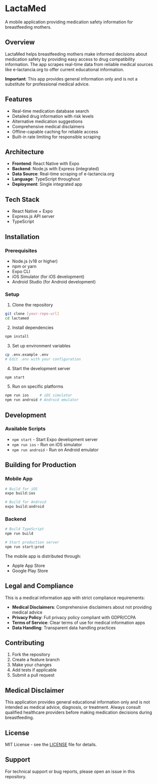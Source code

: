 # LactaMed

A mobile application providing medication safety information for breastfeeding mothers.

## Overview

LactaMed helps breastfeeding mothers make informed decisions about medication safety by providing easy access to drug compatibility information. The app scrapes real-time data from reliable medical sources like e-lactancia.org to offer current educational information.

**Important**: This app provides general information only and is not a substitute for professional medical advice.

## Features

- Real-time medication database search
- Detailed drug information with risk levels
- Alternative medication suggestions
- Comprehensive medical disclaimers
- Offline-capable caching for reliable access
- Built-in rate limiting for responsible scraping

## Architecture

- **Frontend**: React Native with Expo
- **Backend**: Node.js with Express (integrated)
- **Data Source**: Real-time scraping of e-lactancia.org
- **Language**: TypeScript throughout
- **Deployment**: Single integrated app

## Tech Stack

- React Native + Expo
- Express.js API server
- TypeScript

## Installation

### Prerequisites

- Node.js (v18 or higher)
- npm or yarn
- Expo CLI
- iOS Simulator (for iOS development)
- Android Studio (for Android development)

### Setup

1. Clone the repository
```bash
git clone [your-repo-url]
cd lactamed
```

2. Install dependencies
```bash
npm install
```

3. Set up environment variables
```bash
cp .env.example .env
# Edit .env with your configuration
```

4. Start the development server
```bash
npm start
```

5. Run on specific platforms
```bash
npm run ios     # iOS simulator
npm run android # Android emulator
```

## Development

### Available Scripts

- `npm start` - Start Expo development server
- `npm run ios` - Run on iOS simulator
- `npm run android` - Run on Android emulator

## Building for Production

### Mobile App
```bash
# Build for iOS
expo build:ios

# Build for Android
expo build:android
```

### Backend
```bash
# Build TypeScript
npm run build

# Start production server
npm run start:prod
```

The mobile app is distributed through:
- Apple App Store
- Google Play Store

## Legal and Compliance

This is a medical information app with strict compliance requirements:

- **Medical Disclaimers**: Comprehensive disclaimers about not providing medical advice
- **Privacy Policy**: Full privacy policy compliant with GDPR/CCPA
- **Terms of Service**: Clear terms of use for medical information apps
- **Data Handling**: Transparent data handling practices

## Contributing

1. Fork the repository
2. Create a feature branch
3. Make your changes
4. Add tests if applicable
5. Submit a pull request

## Medical Disclaimer

This application provides general educational information only and is not intended as medical advice, diagnosis, or treatment. Always consult qualified healthcare providers before making medication decisions during breastfeeding.

## License

MIT License - see the [LICENSE](LICENSE) file for details.

## Support

For technical support or bug reports, please open an issue in this repository.
